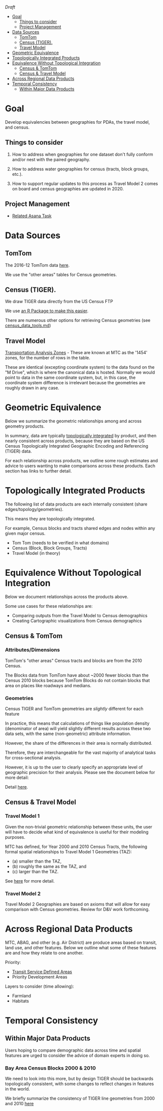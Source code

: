 *Draft*

<!-- MarkdownTOC bracket="round" autolink="true" -->

- [Goal](#goal)
	- [Things to consider](#things-to-consider)
	- [Project Management](#project-management)
- [Data Sources](#data-sources)
	- [TomTom](#tomtom)
	- [Census \(TIGER\).](#census-tiger)
	- [Travel Model](#travel-model)
- [Geometric Equivalence](#geometric-equivalence)
- [Topologically Integrated Products](#topologically-integrated-products)
- [Equivalence Without Topological Integration](#equivalence-without-topological-integration)
	- [Census & TomTom](#census--tomtom)
	- [Census & Travel Model](#census--travel-model)
- [Across Regional Data Products](#across-regional-data-products)
- [Temporal Consistency](#temporal-consistency)
	- [Within Major Data Products](#within-major-data-products)

<!-- /MarkdownTOC -->


# Goal

Develop equivalencies between geographies for PDAs, the travel model, and census. 

## Things to consider

1. How to address when geographies for one dataset don't fully conform and/or nest with the paired geography.

2. How to address water geographies for census (tracts, block groups, etc.).

3. How to support regular updates to this process as Travel Model 2 comes on board and census geographies are updated in 2020.

## Project Management 

- [Related Asana Task](https://app.asana.com/0/23428721243788/384604299561177) 


# Data Sources



## TomTom

The 2016-12 TomTom data [here](https://github.com/BayAreaMetro/DataServices/tree/master/TomTom%20Base%20Map). 

We use the "other areas" tables for Census geometries. 

## Census (TIGER). 

We draw TIGER data directly from the US Census FTP

We use [an R Package to make this easier](https://github.com/walkerke/tigris). 

There are numerous other options for retrieving Census geometries (see [census_data_tools.md](census_data_tools.md)) 

## Travel Model

[Transportation Analysis Zones](http://opendata.mtc.ca.gov/datasets/transportation-analysis-zones) - These are known at MTC as the '1454' zones, for the number of rows in the table. 

These are identical (excepting coordinate system) to the data found on the "M Drive", which is where the canonical data is hosted. Normally we would point to data in the same coordinate system, but, in this case, the coordinate system difference is irrelevant because the geometries are roughly drawn in any case.  

# Geometric Equivalence

Below we summarize the geometric relationships among and across geometry products. 

In summary, data are typically [topologically integrated](https://www.e-education.psu.edu/natureofgeoinfo/book/export/html/1612) by product, and then nearly consistent across products, because they are based on the US Census Topologically Integrated Geographic Encoding and Referencing (TIGER) data.  

For each relationship across products, we outline some rough estimates and advice to users wanting to make comparisons across these products. Each section has links to further detail. 

# Topologically Integrated Products

The following list of data products are each internally consistent (share edges/topology/geometries).

This means they are topologically integrated. 

For example, Census blocks and tracts shared edges and nodes within any given major census. 

- Tom Tom (needs to be verified in what domains)
- Census (Block, Block Groups, Tracts)
- Travel Model (in theory)

# Equivalence Without Topological Integration 

Below we document relationships across the products above. 

Some use cases for these relationships are: 

- Comparing outputs from the Travel Model to Census demographics
- Creating Cartographic visualizations from Census demographics

## Census & TomTom

### Attributes/Dimensions

TomTom's "other areas" Census tracts and blocks are from the 2010 Census. 

The Blocks data from TomTom have about ~2000 fewer blocks than the Census 2010 blocks because TomTom Blocks do not contain blocks that area on places like roadways and medians.   

### Geometries

Census TIGER and TomTom geometries are *slightly* different for each feature

In practice, this means that calculations of things like population density (denominator of area) will yield slightly different results across these two data sets, with the same (non-geometric) attribute information. 

However, the share of the differences in their area is normally distributed.  

Therefore, they are interchangeable for the vast majority of analytical tasks for cross-sectional analysis. 

However, it is up to the user to clearly specify an appropriate level of geographic precision for their analysis. Please see the document below for more detail:

Detail [here](https://bayareametro.github.io/Data-And-Visualization-Projects/equivalencies/tomtom_census.html). 

## Census & Travel Model

### Travel Model 1

Given the non-trivial geometric relationship between these units, the user will have to decide what kind of equivalence is useful for their modeling purposes. 

MTC has defined, for Year 2000 and 2010 Census Tracts, the following formal spatial relationships to Travel Model 1 Geometries (TAZ):

- (a) smaller than the TAZ, 
- (b) roughly the same as the TAZ, and
- (c) larger than the TAZ. 

See [here](https://github.com/BayAreaMetro/Data-And-Visualization-Projects/tree/master/equivalencies/taz_tract) for more detail. 

### Travel Model 2

Travel Model 2 Geographies are based on axioms that will allow for easy comparison with Census geometries. Review for D&V work forthcoming. 

# Across Regional Data Products

MTC, ABAG, and other (e.g. Air District) are produce areas based on transit, land use, and other features. Below we outline what some of these features are and how they relate to one another.  

Priority:

- [Transit Service Defined Areas](https://github.com/BayAreaMetro/Data-And-Visualization-Projects/blob/master/legislative_transit_data.md)
- Priority Development Areas

Layers to consider (time allowing):

- Farmland
- Habitats

# Temporal Consistency 

## Within Major Data Products

Users hoping to compare demographic data across time and spatial features are urged to consider the advice of domain experts in doing so. 

### Bay Area Census Blocks 2000 & 2010 

We need to look into this more, but by design TIGER should be backwards topologically consistent, with some changes to reflect changes in features in the world. 

We briefly summarize the consistency of TIGER line geometries from 2000 and 2010 [here](https://bayareametro.github.io/Data-And-Visualization-Projects/equivalencies/compare_blocks_2000_2010.html)







